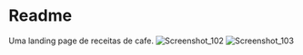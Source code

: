 # Readme
Uma landing page de receitas de cafe.
![Screenshot_102](https://github.com/messiaspichaujr/Receitas-de-cafe/assets/125512149/e405618d-8fcf-459b-8746-de3bca9bf378)
![Screenshot_103](https://github.com/messiaspichaujr/Receitas-de-cafe/assets/125512149/23915e6a-a9b8-473e-b790-0827e2638efb)
